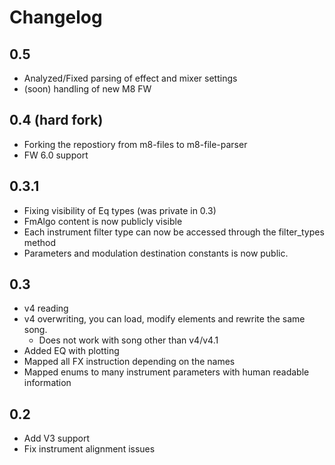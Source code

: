 # Changelog

## 0.5

 - Analyzed/Fixed parsing of effect and mixer settings
 - (soon) handling of new M8 FW

## 0.4 (hard fork)

 - Forking the repostiory from m8-files to m8-file-parser
 - FW 6.0 support

## 0.3.1

 - Fixing visibility of Eq types (was private in 0.3)
 - FmAlgo content is now publicly visible
 - Each instrument filter type can now be accessed through the filter_types method
 - Parameters and modulation destination constants is now public.

## 0.3

- v4 reading
- v4 overwriting, you can load, modify elements and rewrite the same song.
  * Does not work with song other than v4/v4.1
- Added EQ with plotting
- Mapped all FX instruction depending on the names
- Mapped enums to many instrument parameters with human readable information

## 0.2

- Add V3 support
- Fix instrument alignment issues
